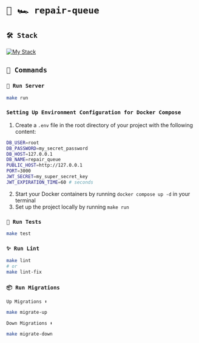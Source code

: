 # `🏁 🏎️ repair-queue`

## `🛠️ Stack`

[![My Stack](https://skillicons.dev/icons?i=go,mysql)](https://skillicons.dev)

## `📜 Commands`

### `🚀 Run Server`

```bash
make run
```

### `Setting Up Environment Configuration for Docker Compose`

1. Create a `.env` file in the root directory of your project with the following content:

```bash
DB_USER=root
DB_PASSWORD=my_secret_password
DB_HOST=127.0.0.1
DB_NAME=repair_queue
PUBLIC_HOST=http://127.0.0.1
PORT=3000
JWT_SECRET=my_super_secret_key
JWT_EXPIRATION_TIME=60 # seconds
```

2. Start your Docker containers by running `docker compose up -d` in your terminal
3. Set up the project locally by running `make run`

### `🔬 Run Tests`

```bash
make test
```

### `✨ Run Lint`

```bash
make lint
# or
make lint-fix
```

### `📦 Run Migrations`

`Up Migrations ⬆️`

```bash
make migrate-up
```

`Down Migrations ⬇️`

```bash
make migrate-down
```
